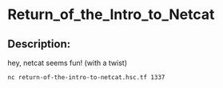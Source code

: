 
# Return_of_the_Intro_to_Netcat
## Description:
hey, netcat seems fun! (with a twist)

`nc return-of-the-intro-to-netcat.hsc.tf 1337`

